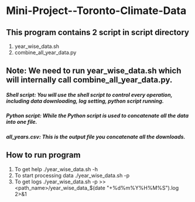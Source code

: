 # Mini-Project--Toronto-Climate-Data
## This program contains 2 script in script directory
1. year_wise_data.sh
2. combine_all_year_data.py

## Note: We need to run year_wise_data.sh which will internally call combine_all_year_data.py.

##### Shell script: You will use the shell script to control every operation, including data downloading, log setting, python script running.
##### Python script: While the Python script is used to concatenate all the data into one file.
##### all_years.csv: This is the output file you concatenate all the downloads.


## How to run program 
1. To get help 
	./year_wise_data.sh -h 
3. To start processing data
	./year_wise_data.sh -p
5. To get logs 
	./year_wise_data.sh -p >> <path_name>/year_wise_data_$(date "+%d%m%Y%H%M%S").log 2>&1
